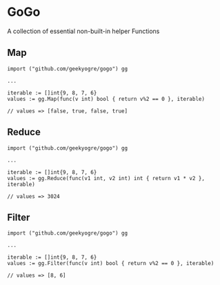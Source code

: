 # GoGo
A collection of essential non-built-in helper Functions

## Map
```
import ("github.com/geekyogre/gogo") gg

...

iterable := []int{9, 8, 7, 6}
values := gg.Map(func(v int) bool { return v%2 == 0 }, iterable)

// values => [false, true, false, true]

```

## Reduce
```
import ("github.com/geekyogre/gogo") gg

...

iterable := []int{9, 8, 7, 6}
values := gg.Reduce(func(v1 int, v2 int) int { return v1 * v2 }, iterable)

// values => 3024

```

## Filter
```
import ("github.com/geekyogre/gogo") gg

...

iterable := []int{9, 8, 7, 6}
values := gg.Filter(func(v int) bool { return v%2 == 0 }, iterable)

// values => [8, 6]

```